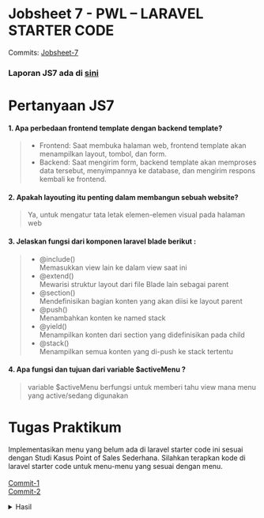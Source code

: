 # Jobsheet 7 - PWL – LARAVEL STARTER CODE 
Commits: [Jobsheet-7](https://github.com/search?q=repo%3ARaruu%2FPolinema.Task+JS7&type=commits)

### Laporan JS7 ada di [sini](https://1drv.ms/f/c/60e6043c8101a60a/EqL_CGeINmZNj3vWWNmJvoMB4nby17qHOW8uTixmDTTCDQ?e=WwXetD)

# Pertanyaan JS7
#### 1.	Apa perbedaan frontend template dengan backend template? 
> - Frontend: Saat membuka halaman web, frontend template akan menampilkan layout, tombol, dan form.
> - Backend: Saat mengirim form, backend template akan memproses data tersebut, menyimpannya ke database, dan mengirim respons kembali ke frontend.
 #### 2.	Apakah layouting itu penting dalam membangun sebuah website? 
> Ya, untuk mengatur tata letak elemen-elemen visual pada halaman web
#### 3.	Jelaskan fungsi dari komponen laravel blade berikut : 
>-	@include()\
>Memasukkan view lain ke dalam view saat ini
>-	@extend()\
>Mewarisi struktur layout dari file Blade lain sebagai parent
>-	@section()\
>Mendefinisikan bagian konten yang akan diisi ke layout parent
>-	@push()\
>Menambahkan konten ke named stack
>-	@yield()\
>Menampilkan konten dari section yang didefinisikan pada child 
>-	@stack()\
>Menampilkan semua konten yang di-push ke stack tertentu
#### 4.	Apa fungsi dan tujuan dari variable $activeMenu ? 
>variable $activeMenu berfungsi untuk memberi tahu view mana menu yang active/sedang digunakan


# Tugas Praktikum
Implementasikan menu yang belum ada di laravel starter code ini sesuai dengan Studi Kasus Point of Sales Sederhana. Silahkan terapkan kode di laravel starter code untuk menu-menu yang sesuai dengan menu.\
\
[Commit-1](https://github.com/Raruu/Polinema.Task/commit/a1a52e56c14939d984089757febc73ba8d0bbc17)\
[Commit-2](https://github.com/Raruu/Polinema.Task/commit/7fdbf64a5f5a1f58f3c384ca31582450a6bc6933)

<details><summary>Hasil</summary>
<div>
  <img src="img/t1.png"/>
  <img src="img/t2.png"/>
  <img src="img/t3.png"/>
  <img src="img/t4.png"/>
</div>
</details>

